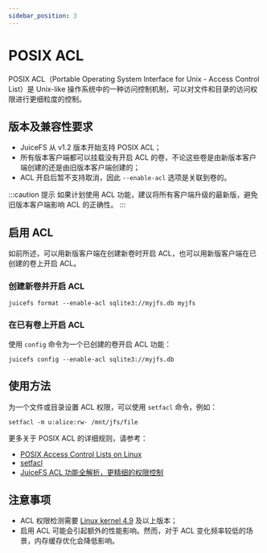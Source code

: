 ```yaml
---
sidebar_position: 3
---
```

# POSIX ACL

POSIX ACL（Portable Operating System Interface for Unix - Access Control List）是 Unix-like 操作系统中的一种访问控制机制，可以对文件和目录的访问权限进行更细粒度的控制。

## 版本及兼容性要求

- JuiceFS 从 v1.2 版本开始支持 POSIX ACL；
- 所有版本客户端都可以挂载没有开启 ACL 的卷，不论这些卷是由新版本客户端创建的还是由旧版本客户端创建的；
- ACL 开启后暂不支持取消，因此 `--enable-acl` 选项是关联到卷的。

:::caution 提示
如果计划使用 ACL 功能，建议将所有客户端升级的最新版，避免旧版本客户端影响 ACL 的正确性。
:::

## 启用 ACL

如前所述，可以用新版客户端在创建新卷时开启 ACL，也可以用新版客户端在已创建的卷上开启 ACL。

### 创建新卷并开启 ACL

```shell
juicefs format --enable-acl sqlite3://myjfs.db myjfs
```

### 在已有卷上开启 ACL

使用 `config` 命令为一个已创建的卷开启 ACL 功能：

```shell
juicefs config --enable-acl sqlite3://myjfs.db
```

## 使用方法

为一个文件或目录设置 ACL 权限，可以使用 `setfacl` 命令，例如：

```shell
setfacl -m u:alice:rw- /mnt/jfs/file
```

更多关于 POSIX ACL 的详细规则，请参考：

- [POSIX Access Control Lists on Linux](https://www.usenix.org/legacy/publications/library/proceedings/usenix03/tech/freenix03/full_papers/gruenbacher/gruenbacher_html/main.html)
- [setfacl](https://linux.die.net/man/1/setfacl)
- [JuiceFS ACL 功能全解析，更精细的权限控制](https://juicefs.com/zh-cn/blog/release-notes/juicefs-v12-beta-1-acl)

## 注意事项

- ACL 权限检测需要 [Linux kernel 4.9](https://lkml.iu.edu/hypermail/linux/kernel/1610.0/01531.html) 及以上版本；
- 启用 ACL 可能会引起额外的性能影响。然而，对于 ACL 变化频率较低的场景，内存缓存优化会降低影响。

